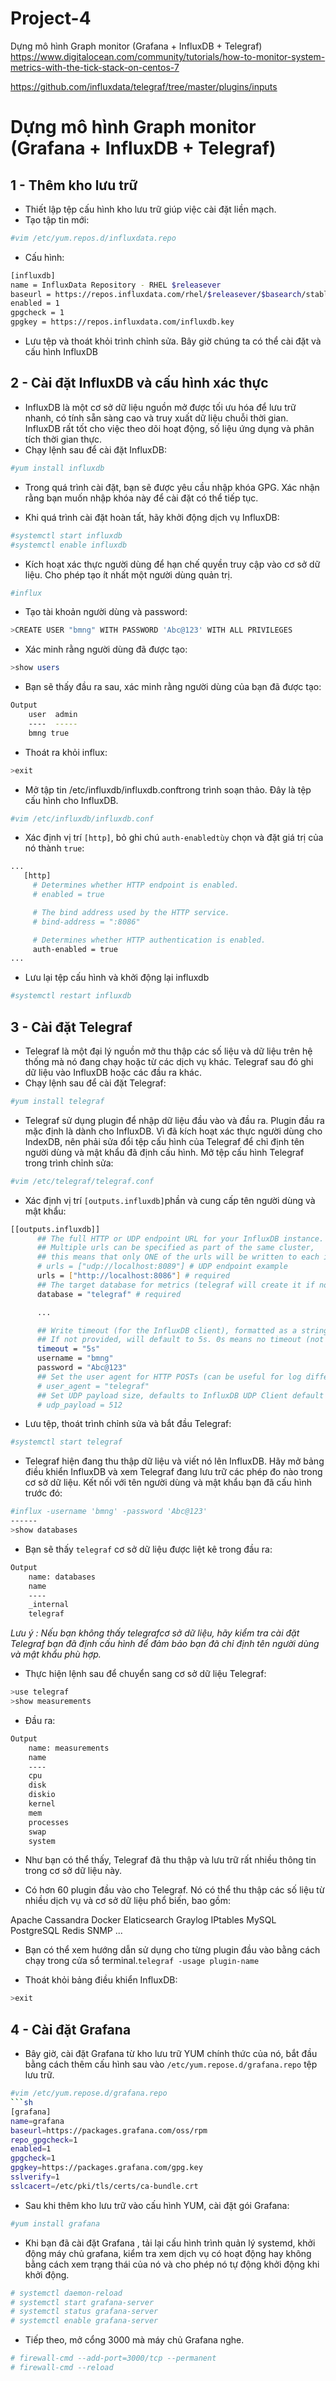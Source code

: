 # Project-4
Dựng mô hình Graph monitor (Grafana + InfluxDB + Telegraf)
https://www.digitalocean.com/community/tutorials/how-to-monitor-system-metrics-with-the-tick-stack-on-centos-7

https://github.com/influxdata/telegraf/tree/master/plugins/inputs

# Dựng mô hình Graph monitor (Grafana + InfluxDB + Telegraf)
## 1 - Thêm kho lưu trữ 
- Thiết lập tệp cấu hình kho lưu trữ giúp việc cài đặt liền mạch.
- Tạo tập tin mới:
```sh
#vim /etc/yum.repos.d/influxdata.repo 
```
- Cấu hình:
```sh
[influxdb]
name = InfluxData Repository - RHEL $releasever
baseurl = https://repos.influxdata.com/rhel/$releasever/$basearch/stable
enabled = 1
gpgcheck = 1
gpgkey = https://repos.influxdata.com/influxdb.key
```
- Lưu tệp và thoát khỏi trình chỉnh sửa. Bây giờ chúng ta có thể cài đặt và cấu hình InfluxDB

## 2 - Cài đặt InfluxDB và cấu hình xác thực

- InfluxDB là một cơ sở dữ liệu nguồn mở được tối ưu hóa để lưu trữ nhanh, có tính sẵn sàng cao và truy xuất dữ liệu chuỗi thời gian. InfluxDB rất tốt cho việc theo dõi hoạt động, số liệu ứng dụng và phân tích thời gian thực.
- Chạy lệnh sau để cài đặt InfluxDB:
```sh
#yum install influxdb
```
- Trong quá trình cài đặt, bạn sẽ được yêu cầu nhập khóa GPG. Xác nhận rằng bạn muốn nhập khóa này để cài đặt có thể tiếp tục.

- Khi quá trình cài đặt hoàn tất, hãy khởi động dịch vụ InfluxDB:
```sh
#systemctl start influxdb
#systemctl enable influxdb
```
- Kích hoạt xác thực người dùng để hạn chế quyền truy cập vào cơ sở dữ liệu. Cho phép tạo ít nhất một người dùng quản trị.
```sh
#influx
``` 
- Tạo tài khoản người dùng và password:
```sh
>CREATE USER "bmng" WITH PASSWORD 'Abc@123' WITH ALL PRIVILEGES
```
- Xác minh rằng người dùng đã được tạo:
```sh
>show users 
```
- Bạn sẽ thấy đầu ra sau, xác minh rằng người dùng của bạn đã được tạo:
```sh
Output
    user  admin
    ----  -----
    bmng true
```
- Thoát ra khỏi influx: 
```sh
>exit 
```

- Mở tập tin /etc/influxdb/influxdb.conftrong trình soạn thảo. Đây là tệp cấu hình cho InfluxDB.
```sh
#vim /etc/influxdb/influxdb.conf
```
 - Xác định vị trí `[http]`, bỏ ghi chú `auth-enabledtùy` chọn và đặt giá trị của nó thành `true`:
 ```sh
 ...
    [http]
      # Determines whether HTTP endpoint is enabled.
      # enabled = true

      # The bind address used by the HTTP service.
      # bind-address = ":8086"

      # Determines whether HTTP authentication is enabled.
      auth-enabled = true
...
```
- Lưu lại tệp cấu hình và khởi động lại influxdb
```sh
#systemctl restart influxdb 
```

## 3 - Cài đặt Telegraf

- Telegraf là một đại lý nguồn mở thu thập các số liệu và dữ liệu trên hệ thống mà nó đang chạy hoặc từ các dịch vụ khác. Telegraf sau đó ghi dữ liệu vào InfluxDB hoặc các đầu ra khác.
- Chạy lệnh sau để cài đặt Telegraf:
```sh
#yum install telegraf
```
- Telegraf sử dụng plugin để nhập dữ liệu đầu vào và đầu ra. Plugin đầu ra mặc định là dành cho InfluxDB. Vì đã kích hoạt xác thực người dùng cho IndexDB, nên phải sửa đổi tệp cấu hình của Telegraf để chỉ định tên người dùng và mật khẩu đã định cấu hình. Mở tệp cấu hình Telegraf trong trình chỉnh sửa:
```sh
#vim /etc/telegraf/telegraf.conf
``` 
- Xác định vị trí `[outputs.influxdb]`phần và cung cấp tên người dùng và mật khẩu:
```sh
[[outputs.influxdb]]
      ## The full HTTP or UDP endpoint URL for your InfluxDB instance.
      ## Multiple urls can be specified as part of the same cluster,
      ## this means that only ONE of the urls will be written to each interval.
      # urls = ["udp://localhost:8089"] # UDP endpoint example
      urls = ["http://localhost:8086"] # required
      ## The target database for metrics (telegraf will create it if not exists).
      database = "telegraf" # required

      ...

      ## Write timeout (for the InfluxDB client), formatted as a string.
      ## If not provided, will default to 5s. 0s means no timeout (not recommended).
      timeout = "5s"
      username = "bmng"
      password = "Abc@123"
      ## Set the user agent for HTTP POSTs (can be useful for log differentiation)
      # user_agent = "telegraf"
      ## Set UDP payload size, defaults to InfluxDB UDP Client default (512 bytes)
      # udp_payload = 512
```
- Lưu tệp, thoát trình chỉnh sửa và bắt đầu Telegraf:
```sh 
#systemctl start telegraf
```
- Telegraf hiện đang thu thập dữ liệu và viết nó lên InfluxDB. Hãy mở bảng điều khiển InfluxDB và xem Telegraf đang lưu trữ các phép đo nào trong cơ sở dữ liệu. Kết nối với tên người dùng và mật khẩu bạn đã cấu hình trước đó:
```sh
#influx -username 'bmng' -password 'Abc@123'
------
>show databases

```
- Bạn sẽ thấy `telegraf` cơ sở dữ liệu được liệt kê trong đầu ra:
```sh
Output
    name: databases
    name
    ----
    _internal
    telegraf
```
*Lưu ý : Nếu bạn không thấy telegrafcơ sở dữ liệu, hãy kiểm tra cài đặt Telegraf bạn đã định cấu hình để đảm bảo bạn đã chỉ định tên người dùng và mật khẩu phù hợp.*

- Thực hiện lệnh sau để chuyển sang cơ sở dữ liệu Telegraf:
```sh
>use telegraf
>show measurements
```
- Đầu ra:
```sh
Output
    name: measurements
    name
    ----
    cpu
    disk
    diskio
    kernel
    mem
    processes
    swap
    system
```
- Như bạn có thể thấy, Telegraf đã thu thập và lưu trữ rất nhiều thông tin trong cơ sở dữ liệu này.

- Có hơn 60 plugin đầu vào cho Telegraf. Nó có thể thu thập các số liệu từ nhiều dịch vụ và cơ sở dữ liệu phổ biến, bao gồm:

Apache
Cassandra
Docker
Elaticsearch
Graylog
IPtables
MySQL
PostgreSQL
Redis
SNMP
...
- Bạn có thể xem hướng dẫn sử dụng cho từng plugin đầu vào bằng cách chạy trong cửa sổ terminal.`telegraf -usage plugin-name`

- Thoát khỏi bảng điều khiển InfluxDB: 
```sh
>exit 
```

## 4 - Cài đặt Grafana
- Bây giờ, cài đặt Grafana từ kho lưu trữ YUM chính thức của nó, bắt đầu bằng cách thêm cấu hình sau vào `/etc/yum.repose.d/grafana.repo` tệp lưu trữ.
```sh 
#vim /etc/yum.repose.d/grafana.repo
```sh
[grafana]
name=grafana
baseurl=https://packages.grafana.com/oss/rpm
repo_gpgcheck=1
enabled=1
gpgcheck=1
gpgkey=https://packages.grafana.com/gpg.key
sslverify=1
sslcacert=/etc/pki/tls/certs/ca-bundle.crt
```
- Sau khi thêm kho lưu trữ vào cấu hình YUM, cài đặt gói Grafana:
```sh
#yum install grafana
```
- Khi bạn đã cài đặt Grafana , tải lại cấu hình trình quản lý systemd, khởi động máy chủ grafana, kiểm tra xem dịch vụ có hoạt động hay không bằng cách xem trạng thái của nó và cho phép nó tự động khởi động khi khởi động.

```sh
# systemctl daemon-reload 
# systemctl start grafana-server 
# systemctl status grafana-server 
# systemctl enable grafana-server
```
- Tiếp theo, mở cổng 3000 mà máy chủ Grafana nghe.

```sh
# firewall-cmd --add-port=3000/tcp --permanent
# firewall-cmd --reload
```























